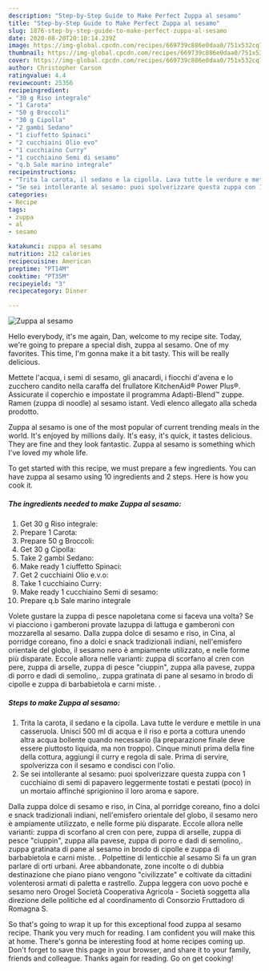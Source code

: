 ```yaml
---
description: "Step-by-Step Guide to Make Perfect Zuppa al sesamo"
title: "Step-by-Step Guide to Make Perfect Zuppa al sesamo"
slug: 1876-step-by-step-guide-to-make-perfect-zuppa-al-sesamo
date: 2020-08-20T20:10:14.239Z
image: https://img-global.cpcdn.com/recipes/669739c886e0daa0/751x532cq70/zuppa-al-sesamo-recipe-main-photo.jpg
thumbnail: https://img-global.cpcdn.com/recipes/669739c886e0daa0/751x532cq70/zuppa-al-sesamo-recipe-main-photo.jpg
cover: https://img-global.cpcdn.com/recipes/669739c886e0daa0/751x532cq70/zuppa-al-sesamo-recipe-main-photo.jpg
author: Christopher Carson
ratingvalue: 4.4
reviewcount: 25356
recipeingredient:
- "30 g Riso integrale"
- "1 Carota"
- "50 g Broccoli"
- "30 g Cipolla"
- "2 gambi Sedano"
- "1 ciuffetto Spinaci"
- "2 cucchiaini Olio evo"
- "1 cucchiaino Curry"
- "1 cucchiaino Semi di sesamo"
- "q.b Sale marino integrale"
recipeinstructions:
- "Trita la carota, il sedano e la cipolla. Lava tutte le verdure e mettile in una casseruola. Unisci 500 ml di acqua e il riso e porta a cottura unendo altra acqua bollente quando necessario (la preparazione finale deve essere piuttosto liquida, ma non troppo). Cinque minuti prima della fine della cottura, aggiungi il curry e regola di sale. Prima di servire, spolverizza con il sesamo e condisci con l&#39;olio."
- "Se sei intollerante al sesamo: puoi spolverizzare questa zuppa con 1 cucchiaino di semi di papavero leggermente tostati e pestati (poco) in un mortaio affinché sprigionino il loro aroma e sapore."
categories:
- Recipe
tags:
- zuppa
- al
- sesamo

katakunci: zuppa al sesamo 
nutrition: 212 calories
recipecuisine: American
preptime: "PT14M"
cooktime: "PT35M"
recipeyield: "3"
recipecategory: Dinner

---
```



![Zuppa al sesamo](https://img-global.cpcdn.com/recipes/669739c886e0daa0/751x532cq70/zuppa-al-sesamo-recipe-main-photo.jpg)

Hello everybody, it's me again, Dan, welcome to my recipe site. Today, we're going to prepare a special dish, zuppa al sesamo. One of my favorites. This time, I'm gonna make it a bit tasty. This will be really delicious.

Mettete l&#39;acqua, i semi di sesamo, gli anacardi, i fiocchi d&#39;avena e lo zucchero candito nella caraffa del frullatore KitchenAid® Power Plus®. Assicurate il coperchio e impostate il programma Adapti-Blend™ zuppe. Ramen (zuppa di noodle) al sesamo istant. Vedi elenco allegato alla scheda prodotto.

Zuppa al sesamo is one of the most popular of current trending meals in the world. It's enjoyed by millions daily. It's easy, it's quick, it tastes delicious. They are fine and they look fantastic. Zuppa al sesamo is something which I've loved my whole life.


To get started with this recipe, we must prepare a few ingredients. You can have zuppa al sesamo using 10 ingredients and 2 steps. Here is how you cook it.

<!--inarticleads1-->

##### The ingredients needed to make Zuppa al sesamo:

1. Get 30 g Riso integrale:
1. Prepare 1 Carota:
1. Prepare 50 g Broccoli:
1. Get 30 g Cipolla:
1. Take 2 gambi Sedano:
1. Make ready 1 ciuffetto Spinaci:
1. Get 2 cucchiaini Olio e.v.o:
1. Take 1 cucchiaino Curry:
1. Make ready 1 cucchiaino Semi di sesamo:
1. Prepare q.b Sale marino integrale


Volete gustare la zuppa di pesce napoletana come si faceva una volta? Se vi piacciono i gamberoni provate lazuppa di lattuga e gamberoni con mozzarella al sesamo. Dalla zuppa dolce di sesamo e riso, in Cina, al porridge coreano, fino a dolci e snack tradizionali indiani, nell&#39;emisfero orientale del globo, il sesamo nero è ampiamente utilizzato, e nelle forme più disparate. Eccole allora nelle varianti: zuppa di scorfano al cren con pere, zuppa di arselle, zuppa di pesce &#34;ciuppin&#34;, zuppa alla pavese, zuppa di porro e dadi di semolino,. zuppa gratinata di pane al sesamo in brodo di cipolle e zuppa di barbabietola e carni miste. . 

<!--inarticleads2-->

##### Steps to make Zuppa al sesamo:

1. Trita la carota, il sedano e la cipolla. Lava tutte le verdure e mettile in una casseruola. Unisci 500 ml di acqua e il riso e porta a cottura unendo altra acqua bollente quando necessario (la preparazione finale deve essere piuttosto liquida, ma non troppo). Cinque minuti prima della fine della cottura, aggiungi il curry e regola di sale. Prima di servire, spolverizza con il sesamo e condisci con l&#39;olio.
1. Se sei intollerante al sesamo: puoi spolverizzare questa zuppa con 1 cucchiaino di semi di papavero leggermente tostati e pestati (poco) in un mortaio affinché sprigionino il loro aroma e sapore.


Dalla zuppa dolce di sesamo e riso, in Cina, al porridge coreano, fino a dolci e snack tradizionali indiani, nell&#39;emisfero orientale del globo, il sesamo nero è ampiamente utilizzato, e nelle forme più disparate. Eccole allora nelle varianti: zuppa di scorfano al cren con pere, zuppa di arselle, zuppa di pesce &#34;ciuppin&#34;, zuppa alla pavese, zuppa di porro e dadi di semolino,. zuppa gratinata di pane al sesamo in brodo di cipolle e zuppa di barbabietola e carni miste. . Polpettine di lenticchie al sesamo Si fa un gran parlare di orti urbani. Aree abbandonate, zone incolte o di dubbia destinazione che piano piano vengono &#34;civilizzate&#34; e coltivate da cittadini volenterosi armati di paletta e rastrello. Zuppa leggera con uovo poché e sesamo nero Orogel Società Cooperativa Agricola - Società soggetta alla direzione delle politiche ed al coordinamento di Consorzio Fruttadoro di Romagna S. 

So that's going to wrap it up for this exceptional food zuppa al sesamo recipe. Thank you very much for reading. I am confident you will make this at home. There's gonna be interesting food at home recipes coming up. Don't forget to save this page in your browser, and share it to your family, friends and colleague. Thanks again for reading. Go on get cooking!
